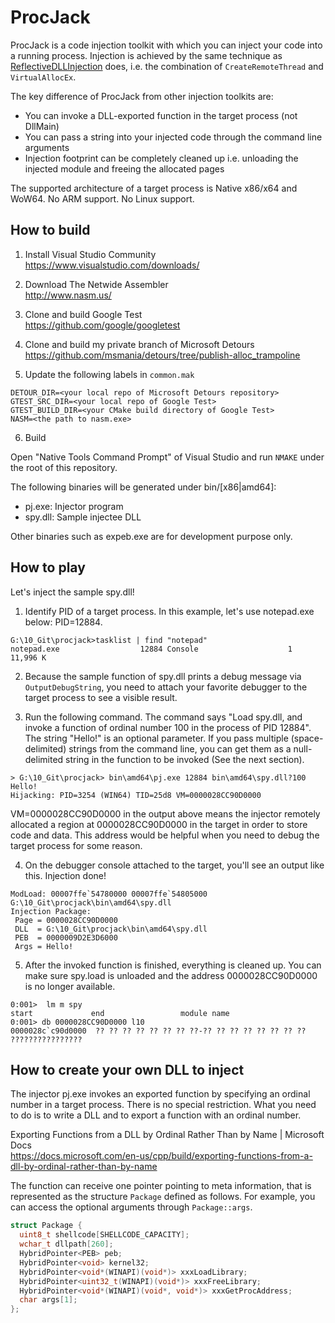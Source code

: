 # ProcJack

ProcJack is a code injection toolkit with which you can inject your code into a running process.  Injection is achieved by the same technique as [ReflectiveDLLInjection](https://github.com/stephenfewer/ReflectiveDLLInjection) does, i.e. the combination of `CreateRemoteThread` and `VirtualAllocEx`.

The key difference of ProcJack from other injection toolkits are:
- You can invoke a DLL-exported function in the target process (not DllMain)
- You can pass a string into your injected code through the command line arguments
- Injection footprint can be completely cleaned up i.e. unloading the injected module and freeing the allocated pages

The supported architecture of a target process is Native x86/x64 and WoW64.  No ARM support.  No Linux support.

## How to build

1. Install Visual Studio Community<br />https://www.visualstudio.com/downloads/

2. Download The Netwide Assembler<br />http://www.nasm.us/

3. Clone and build Google Test<br />https://github.com/google/googletest

4. Clone and build my private branch of Microsoft Detours<br />https://github.com/msmania/detours/tree/publish-alloc_trampoline

5. Update the following labels in `common.mak`

```
DETOUR_DIR=<your local repo of Microsoft Detours repository>
GTEST_SRC_DIR=<your local repo of Google Test>
GTEST_BUILD_DIR=<your CMake build directory of Google Test>
NASM=<the path to nasm.exe>
```

6. Build

Open "Native Tools Command Prompt" of Visual Studio and run `NMAKE` under the root of this repository.

The following binaries will be generated under bin/[x86|amd64]:

- pj.exe: Injector program
- spy.dll: Sample injectee DLL

Other binaries such as expeb.exe are for development purpose only.

## How to play

Let's inject the sample spy.dll!

1. Identify PID of a target process.  In this example, let's use notepad.exe below: PID=12884.

```
G:\10_Git\procjack>tasklist | find "notepad"
notepad.exe                  12884 Console                    1     11,996 K
```

2. Because the sample function of spy.dll prints a debug message via `OutputDebugString`, you need to attach your favorite debugger to the target process to see a visible result.

3. Run the following command.  The command says "Load spy.dll, and invoke a function of ordinal number 100 in the process of PID 12884".  The string "Hello!" is an optional parameter.  If you pass multiple (space-delimited) strings from the command line, you can get them as a null-delimited string in the function to be invoked (See the next section).

```
> G:\10_Git\procjack> bin\amd64\pj.exe 12884 bin\amd64\spy.dll?100 Hello!
Hijacking: PID=3254 (WIN64) TID=25d8 VM=0000028CC90D0000
```

VM=0000028CC90D0000 in the output above means the injector remotely allocated a region at 0000028CC90D0000 in the target in order to store code and data.  This address would be helpful when you need to debug the target process for some reason.

4. On the debugger console attached to the target, you'll see an output like this.  Injection done!

```
ModLoad: 00007ffe`54780000 00007ffe`54805000   G:\10_Git\procjack\bin\amd64\spy.dll
Injection Package:
 Page = 0000028CC90D0000
 DLL  = G:\10_Git\procjack\bin\amd64\spy.dll
 PEB  = 0000009D2E3D6000
 Args = Hello!
```

5. After the invoked function is finished, everything is cleaned up.  You can make sure spy.load is unloaded and the address 0000028CC90D0000 is no longer available.

```
0:001>  lm m spy
start             end                 module name
0:001> db 0000028CC90D0000 l10
0000028c`c90d0000  ?? ?? ?? ?? ?? ?? ?? ??-?? ?? ?? ?? ?? ?? ?? ??  ????????????????
```

## How to create your own DLL to inject

The injector pj.exe invokes an exported function by specifying an ordinal number in a target process.  There is no special restriction.  What you need to do is to write a DLL and to export a function with an ordinal number.

Exporting Functions from a DLL by Ordinal Rather Than by Name | Microsoft Docs<br />
https://docs.microsoft.com/en-us/cpp/build/exporting-functions-from-a-dll-by-ordinal-rather-than-by-name

The function can receive one pointer pointing to meta information, that is represented as the structure `Package` defined as follows.  For example, you can access the optional arguments through `Package::args`.

```cpp
struct Package {
  uint8_t shellcode[SHELLCODE_CAPACITY];
  wchar_t dllpath[260];
  HybridPointer<PEB> peb;
  HybridPointer<void> kernel32;
  HybridPointer<void*(WINAPI)(void*)> xxxLoadLibrary;
  HybridPointer<uint32_t(WINAPI)(void*)> xxxFreeLibrary;
  HybridPointer<void*(WINAPI)(void*, void*)> xxxGetProcAddress;
  char args[1];
};
```

